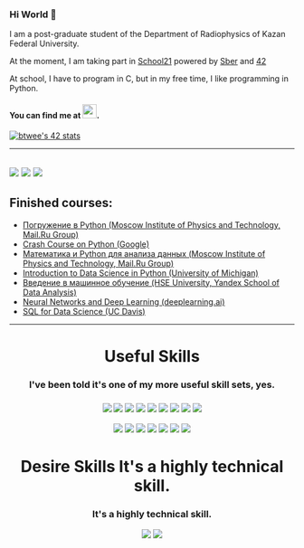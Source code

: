 ### Hi World 👋
I am a post-graduate student of the Department of Radiophysics of Kazan Federal University.

At the moment, I am taking part in [School21](https://21-school.ru/) powered by [Sber](https://www.sberbank.ru/ru/person) and [42](https://www.42.fr/ledito/)

At school, I have to program in C, but in my free time, I like programming in Python.
#### You can find me at <a href="https://www.linkedin.com/in/alfir-vakhitov-393bbb1b6/"><img src="https://icon-library.com/images/linked-in-icon-small/linked-in-icon-small-24.jpg" height="25" ></a>.
[![btwee's 42 stats](https://badge42.herokuapp.com/api/stats/btwee?privacyEmail=true&darkmode=true)](https://github.com/alfir-v10)

---
![](https://github-profile-summary-cards.vercel.app/api/cards/profile-details?username=alfir-v10&theme=nord_bright)
![](https://github-profile-summary-cards.vercel.app/api/cards/repos-per-language?username=alfir-v10&theme=nord_bright)
![](https://github-profile-summary-cards.vercel.app/api/cards/stats?username=alfir-v10&theme=nord_bright)
---
## Finished courses:
  * [Погружение в Python (Moscow Institute of Physics and Technology, Mail.Ru Group)](https://www.coursera.org/account/accomplishments/verify/YAGMXQDXFN2A)
  * [Crash Course on Python (Google)](https://www.coursera.org/account/accomplishments/verify/NLBT7WK27N8P)
  * [Математика и Python для анализа данных (Moscow Institute of Physics and Technology, Mail.Ru Group)](https://www.coursera.org/account/accomplishments/verify/UBD3ZQ4ZM3U4)
  * [Introduction to Data Science in Python (University of Michigan)](https://www.coursera.org/account/accomplishments/verify/8JQKJBYB4S7B)
  * [Введение в машинное обучение (HSE University, Yandex School of Data Analysis)](https://www.coursera.org/account/accomplishments/verify/FF5V77F5JPWY)
  * [Neural Networks and Deep Learning (deeplearning.ai)](https://www.coursera.org/account/accomplishments/verify/CZ5NLL256K5C)
  * [SQL for Data Science (UC Davis)](https://www.coursera.org/account/accomplishments/verify/LUG88JGLWGM8)
---

<h1 align='center'> Useful Skills </h1>
 
<h3 align='center'>I've been told it's one of my more useful skill sets, yes.<h3>
<p align='center'>
 <img src="https://img.shields.io/badge/c%20-A8B9CC.svg?&style=for-the-badge&logo=c&logoColor=FFFFFF" />  
 <img src="https://img.shields.io/badge/python%20-3776AB.svg?&style=for-the-badge&logo=python&logoColor=FFFFFF" /> 
 <img src="https://img.shields.io/badge/git%20-F050532.svg?&style=for-the-badge&logo=git&logoColor=FFFFFF" /> 
 <img src="https://img.shields.io/badge/PostgreSQL-316192?style=for-the-badge&logo=postgresql&logoColor=white" />
 <img src="https://img.shields.io/badge/Jupyter-F37626.svg?&style=for-the-badge&logo=Jupyter&logoColor=white" /> 
 <img src="https://img.shields.io/badge/Docker-2CA5E0?style=for-the-badge&logo=docker&logoColor=white" >

 <img src="https://img.shields.io/badge/slack%20-4A154B.svg?&style=for-the-badge&logo=slack&logoColor=FFFFFF" /> 
 <img src="https://img.shields.io/badge/Microsoft_Teams-6264A7?style=for-the-badge&logo=microsoft-teams&logoColor=white" /> 
 <img src="https://img.shields.io/badge/Zoom-2D8CFF?style=for-the-badge&logo=zoom&logoColor=white" />
</p>

<p align='center'>
 <img src="https://img.shields.io/badge/Ubuntu-E95420?style=for-the-badge&logo=ubuntu&logoColor=white" />
 <img src="https://img.shields.io/badge/Windows-0078D6?style=for-the-badge&logo=windows&logoColor=white" />
 <img src="https://img.shields.io/badge/kubernetes-326ce5.svg?&style=for-the-badge&logo=kubernetes&logoColor=white" />
  <img src="https://img.shields.io/badge/CSS3-1572B6?style=for-the-badge&logo=css3&logoColor=white" />
  <img src="https://img.shields.io/badge/HTML5-E34F26?style=for-the-badge&logo=html5&logoColor=white" />
  <img src="https://img.shields.io/badge/JavaScript-F7DF1E?style=for-the-badge&logo=javascript&logoColor=white" />
  <img src="https://img.shields.io/badge/PHP-777BB4?style=for-the-badge&logo=php&logoColor=white" />
</p>

 
<h1 align='center'> 
 Desire Skills
 It's a highly technical skill.
</h1>
<h3 align='center'> 
 It's a highly technical skill.
</h3>

<p align='center'>
<img src="https://img.shields.io/badge/c++%20-00599C.svg?&style=for-the-badge&logo=c%2B%2B&logoColor=FFFFFF"/> <img src="https://img.shields.io/badge/Django-092E20?style=for-the-badge&logo=django&logoColor=white"> 

</p>
<!--
**alfir-v10/alfir-v10** is a ✨ _special_ ✨ repository because its `README.md` (this file) appears on your GitHub profile.

Here are some ideas to get you started:

- 🔭 I’m currently working on ...
- 🌱 I’m currently learning ...
- 👯 I’m looking to collaborate on ...
- 🤔 I’m looking for help with ...
- 💬 Ask me about ...
- 📫 How to reach me: ...
- 😄 Pronouns: ...
- ⚡ Fun fact: ...
-->
